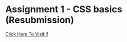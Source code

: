 # Assignment 1 - CSS basics (Resubmission)
[Click Here To Visit!!!](https://anupkrmistry.github.io/CSS-Assignment-2/ "Home Page")

